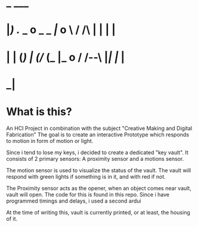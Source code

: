 
# _                                        ___ 
# |_) ._ _  o  _   _ _|_ o   \  / /\  | | |  |  
# |   | (_) | (/_ (_  |_ o    \/ /--\ |_| |_ |  
#          _|       


# What is this? 

An HCI Project in combination with the subject "Creative Making and Digital Fabrication"
The goal is to create an interactive Prototype which responds to motion in form of motion or light.

Since i tend to lose my keys, i decided to create a dedicated "key vault".
It consists of 2 primary sensors: A proximity sensor and a motions sensor. 

The motion sensor is used to visualize the status of the vault. The vault will respond with 
green lights if something is in it, and with red if not. 

The Proximity sensor acts as the opener, when an object comes near vault, vault will open.
The code for this is found in this repo. Since i have programmed timings and delays, i used a second ardui

At the time of writing this, vault is currently printed, or at least, the housing of it. 

